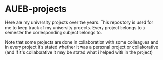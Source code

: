 # AUEB-projects
Here are my university projects over the years. This repository is used for me to keep track of my university projects. Every project belongs to a semester the corresponding subject belongs to.

Note that some projects are done in collaboration with some colleagues and in every project it's stated whether it was a personal project or collaborative (and if it's collaborative it may be stated what i helped with in the project)
